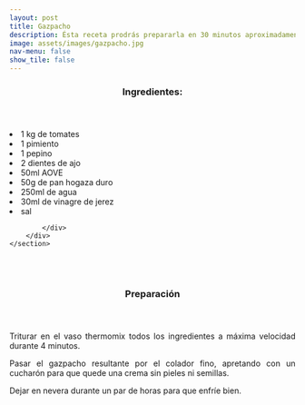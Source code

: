 ```yaml
---
layout: post
title: Gazpacho
description: Ésta receta prodrás prepararla en 30 minutos aproximadamente.
image: assets/images/gazpacho.jpg
nav-menu: false
show_tile: false
---
```


<!-- Two -->
<section id="one" class="spotlights">
	<section>
		<div class="content">
			<div class="inner">
				<header class="major">
					<h3>Ingredientes:</h3>
				</header>
				<p><li>1 kg de tomates</li>
				<li>1 pimiento</li>
				<li>1 pepino</li>
        			<li>2 dientes de ajo</li>
        			<li>50ml AOVE</li>
				<li>50g de pan hogaza duro</li>
				<li>250ml de agua</li>
				<li>30ml de vinagre de jerez</li>
        			<li>sal</li></p>
				
			</div>
		</div>
	</section>

<br />
<br />
<p> </p>
<p> </p>

<header class="major">
	<h3>Preparación</h3>
</header>
<p align="justify">Triturar en el vaso thermomix todos los ingredientes a máxima velocidad durante 4 minutos.</p>

<p align="justify">Pasar el gazpacho resultante por el colador fino,
apretando con un cucharón para que quede una
crema sin pieles ni semillas.</p>

<p align="justify">Dejar en nevera durante un par de horas para que
enfríe bien.</p>		
</section>



